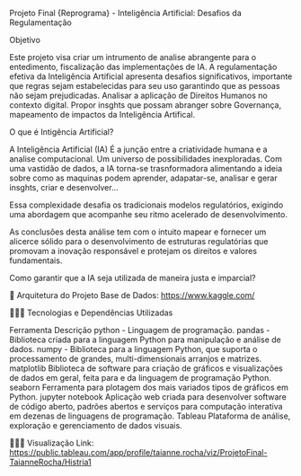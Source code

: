 Projeto Final {Reprograma} - Inteligência Artificial: Desafios da Regulamentação


Objetivo

Este projeto visa criar um intrumento de analise abrangente para o entedimento, fiscalização das implementações de IA.
A regulamentação efetiva da Inteligência Artificial apresenta desafios significativos, importante que regras sejam estabelecidas para seu uso garantindo que as pessoas não sejam prejudicadas. 
Analisar a aplicação de Direitos Humanos no contexto digital.
Propor insghts que possam abranger sobre Governança, mapeamento de impactos da Inteligência Artifical.

O que é Intigência Artificial?

A Inteligência Artificial (IA) É a  junção entre a criatividade humana e a analise computacional. Um universo de possibilidades inexploradas.
Com uma vastidão de dados, a IA torna-se trasnformadora alimentando a ideia sobre como as maquinas podem aprender, adapatar-se, analisar e gerar insghts, criar e desenvolver...

Essa complexidade desafia os tradicionais modelos regulatórios, exigindo uma abordagem  que acompanhe seu ritmo acelerado de desenvolvimento.

As conclusões desta análise tem com o intuito mapear e fornecer um alicerce sólido para o desenvolvimento de estruturas regulatórias que promovam a inovação responsável e protejam os direitos e valores fundamentais.

Como garantir que a IA seja utilizada de maneira justa e imparcial?



📁 Arquitetura do Projeto
Base de Dados: https://www.kaggle.com/

👩🏾‍💻 Tecnologias e Dependências Utilizadas

Ferramenta	Descrição
python	- Linguagem de programação.
pandas -	Biblioteca criada para a linguagem Python para manipulação e análise de dados.
numpy	- Biblioteca para a linguagem Python, que suporta o processamento de grandes, multi-dimensionais arranjos e matrizes.
matplotlib	Biblioteca de software para criação de gráficos e visualizações de dados em geral, feita para e da linguagem de programação Python.
seaborn	Ferramenta para plotagem dos mais variados tipos de gráficos em Python.
jupyter notebook	Aplicação web criada para desenvolver software de código aberto, padrões abertos e serviços para computação interativa em dezenas de linguagens de programação.
Tableau	Plataforma de análise, exploração e gerenciamento de dados visuais.

👩🏾‍🔧 Visualização
Link: https://public.tableau.com/app/profile/taianne.rocha/viz/ProjetoFinal-TaianneRocha/Histria1




